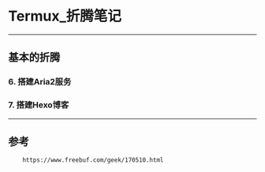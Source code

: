 # Termux_折腾笔记

------
## 基本的折腾

### **6. 搭建Aria2服务**


### **7. 搭建Hexo博客**

------
## 参考
```
    https://www.freebuf.com/geek/170510.html
```

